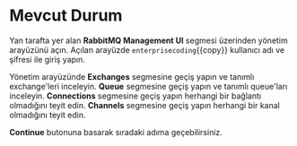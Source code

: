 # Mevcut Durum

Yan tarafta yer alan **RabbitMQ Management UI** segmesi üzerinden yönetim arayüzünü açın.
Açılan arayüzde `enterprisecoding`{{copy}} kullanıcı adı ve şifresi ile giriş yapın.

Yönetim arayüzünde **Exchanges** segmesine geçiş yapın ve tanımlı exchange'leri inceleyin. **Queue** segmesine geçiş yapın ve tanımlı queue'ları inceleyin.  **Connections** segmesine geçiş yapın herhangi bir bağlantı olmadığını teyit edin. **Channels** segmesine geçiş yapın herhangi bir kanal olmadığını teyit edin.

**Continue** butonuna basarak sıradaki adıma geçebilirsiniz.